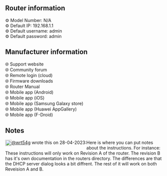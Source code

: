 <h2>Router information</h2>
⚙️ Model Number: N/A<br>
⚙️ Default IP: 192.168.1.1<br>
⚙️ Default username: admin<br>
⚙️ Default password: admin
<h2>Manufacturer information</h2>
🌐 Support website<br>
🌐 Community forum<br>
🌐 Remote login (cloud)<br>
🌐 Firmware downloads<br>
🌐 Router Manual<br>
🌐 Mobile app (Android)<br>
🌐 Mobile app (iOS)<br>
🌐 Mobile app (Samsung Galaxy store)<br>
🌐 Mobile app (Huawei AppGallery)<br>
🌐 Mobile app (F-Droid)
<h2>Notes</h2>
<div style="float: left">
<img height="20" width="20" src="https://avatars.githubusercontent.com/u/85389871">
  <span style="float:right"><a href="https://github.com/wrt54g">@wrt54g</a> wrote this on 28-04-2023:</span>
</div>
Here is where you can put notes about the instructions. For instance:<br>
These instructions will only work on Revision A of the router. The revision B has it's own documentation in the routers directory. The differences are that the DHCP server dialog looks a bit diffrent. The rest of it will work on both Reveision A and B.
